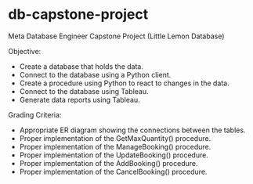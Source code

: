 # db-capstone-project
Meta Database Engineer Capstone Project (Little Lemon Database)

Objective:
- Create a database that holds the data.
- Connect to the database using a Python client.
- Create a procedure using Python to react to changes in the data.
- Connect to the database using Tableau.
- Generate data reports using Tableau.

Grading Criteria:
- Appropriate ER diagram showing the connections between the tables.
- Proper implementation of the GetMaxQuantity() procedure.
- Proper implementation of the ManageBooking() procedure.
- Proper implementation of the UpdateBooking() procedure.
- Proper implementation of the AddBooking() procedure.
- Proper implementation of the CancelBooking() procedure.
